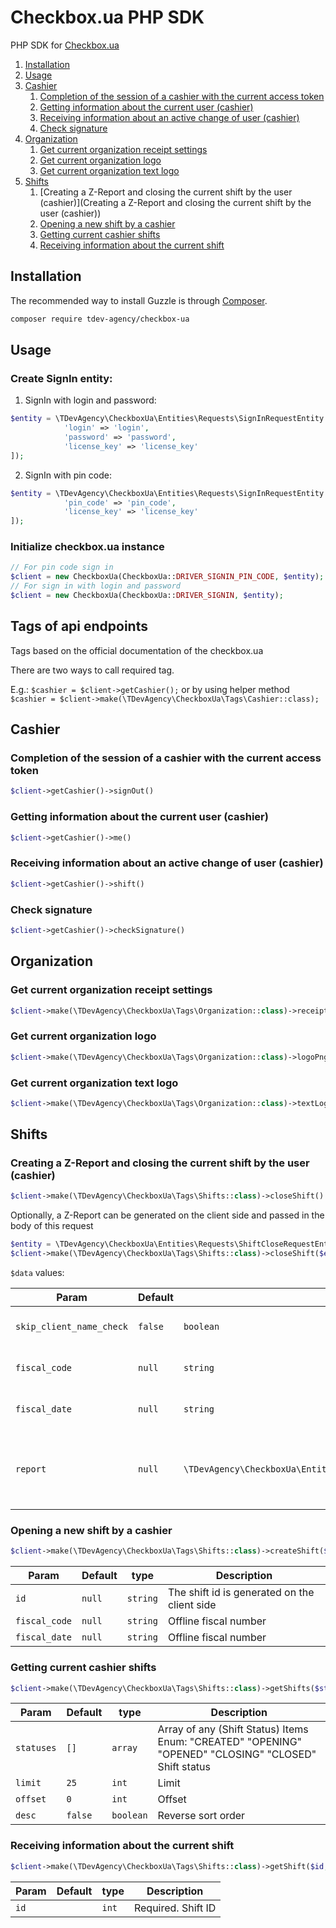 # Checkbox.ua PHP SDK

PHP SDK for [Checkbox.ua](https://checkbox.ua/)

1. [Installation]()
2. [Usage]()
3. [Cashier]()
   1. [Completion of the session of a cashier with the current access token]() 
   1. [Getting information about the current user (cashier)]() 
   1. [Receiving information about an active change of user (cashier)]() 
   1. [Check signature]() 
4. [Organization]()
   1. [Get current organization receipt settings]()
   1. [Get current organization logo]()
   1. [Get current organization text logo]()
5. [Shifts]()
   1. [Creating a Z-Report and closing the current shift by the user (cashier)](Creating a Z-Report and closing the current shift by the user (cashier))
   1. [Opening a new shift by a cashier]()
   1. [Getting current cashier shifts]()
   1. [Receiving information about the current shift]()

## Installation

The recommended way to install Guzzle is through [Composer](https://getcomposer.org/).

```bash
composer require tdev-agency/checkbox-ua
```

## Usage

### Create SignIn entity:

1. SignIn with login and password:

```php
$entity = \TDevAgency\CheckboxUa\Entities\Requests\SignInRequestEntity::create([
            'login' => 'login',
            'password' => 'password',
            'license_key' => 'license_key'
]);
```

2. SignIn with pin code:

```php
$entity = \TDevAgency\CheckboxUa\Entities\Requests\SignInRequestEntity::create([
            'pin_code' => 'pin_code',
            'license_key' => 'license_key'
]);
```

### Initialize checkbox.ua instance

```php
// For pin code sign in
$client = new CheckboxUa(CheckboxUa::DRIVER_SIGNIN_PIN_CODE, $entity);
// For sign in with login and password
$client = new CheckboxUa(CheckboxUa::DRIVER_SIGNIN, $entity);
```

## Tags of api endpoints

Tags based on the official documentation of the checkbox.ua

There are two ways to call required tag.

E.g.: ```$cashier = $client->getCashier();``` or by using helper method
``$cashier = $client->make(\TDevAgency\CheckboxUa\Tags\Cashier::class);``

## Cashier ##

### Completion of the session of a cashier with the current access token

 ```php
 $client->getCashier()->signOut()
 ```

### Getting information about the current user (cashier)

```php
$client->getCashier()->me()
```

### Receiving information about an active change of user (cashier)

```php 
$client->getCashier()->shift()
```

### Check signature

```php
$client->getCashier()->checkSignature()
```

## Organization

### Get current organization receipt settings

```php
$client->make(\TDevAgency\CheckboxUa\Tags\Organization::class)->receiptConfig()
```

### Get current organization logo

```php
$client->make(\TDevAgency\CheckboxUa\Tags\Organization::class)->logoPng()
```

### Get current organization text logo

```php
$client->make(\TDevAgency\CheckboxUa\Tags\Organization::class)->textLogoPng()
```

## Shifts

### Creating a Z-Report and closing the current shift by the user (cashier)

```php
$client->make(\TDevAgency\CheckboxUa\Tags\Shifts::class)->closeShift()
```

Optionally, a Z-Report can be generated on the client side and passed in the body of this request

```php
$entity = \TDevAgency\CheckboxUa\Entities\Requests\ShiftCloseRequestEntity::create($data)
$client->make(\TDevAgency\CheckboxUa\Tags\Shifts::class)->closeShift($entity)
```

``$data`` values:

| Param                    | Default | type                                                           | Description                                                |
|--------------------------|---------|----------------------------------------------------------------|------------------------------------------------------------|
| `skip_client_name_check` | `false` | `boolean`                                                      | Skip Client Name Check                                     |
| `fiscal_code`            | `null`  | `string`                                                       | Offline fiscal number                                      |
| `fiscal_date`            | `null`  | `string`                                                       | Offline fiscal number                                      |
| `report`                 | `null`  | `\TDevAgency\CheckboxUa\Entities\Requests\ReportRequestEntity` | Offline shift close time (ignored when online shift close) |

### Opening a new shift by a cashier

```php
$client->make(\TDevAgency\CheckboxUa\Tags\Shifts::class)->createShift($id, $fiscal_code, $fiscal_date)
```

| Param         | Default | type     | Description                                  |
|---------------|---------|----------|----------------------------------------------|
| `id`          | `null`  | `string` | The shift id is generated on the client side |
| `fiscal_code` | `null`  | `string` | Offline fiscal number                        |
| `fiscal_date` | `null`  | `string` | Offline fiscal number                        |

### Getting current cashier shifts

```php
$client->make(\TDevAgency\CheckboxUa\Tags\Shifts::class)->getShifts($statuses, $limit, $offset, $desc)
```

| Param      | Default | type       | Description                                                                                          |
|------------|---------|------------|------------------------------------------------------------------------------------------------------|
| `statuses` | `[]`    | `array`    | Array of any (Shift Status) Items Enum: "CREATED" "OPENING" "OPENED" "CLOSING" "CLOSED" Shift status |
| `limit`    | `25`    | `int`      | Limit                                                                                                |
| `offset`   | `0`     | `int`      | Offset                                                                                               |
| `desc`     | `false` | `boolean`  | Reverse sort order                                                                                   |

### Receiving information about the current shift
```php 
$client->make(\TDevAgency\CheckboxUa\Tags\Shifts::class)->getShift($id, $options)
```

| Param      | Default | type       | Description        |
|------------|---------|------------|--------------------|
| `id`       |         | `int`      | Required. Shift ID |
